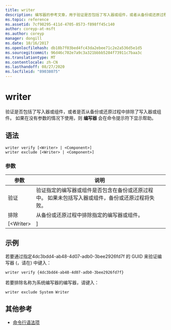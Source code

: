 ```yaml
---
title: writer
description: 编写器的参考文章，用于验证是否包括了写入器或组件，或者从备份或还原过程中排除了写入器或组件。
ms.topic: reference
ms.assetid: 7cf98295-411d-4705-8573-f898ff45c140
author: coreyp-at-msft
ms.author: coreyp
manager: dongill
ms.date: 10/16/2017
ms.openlocfilehash: db18b7f03bed4fc43da2ebee71c2e2a536d5e1d5
ms.sourcegitcommit: 96d46c702e7a9c3a321bbbb5284f73911c7baa3c
ms.translationtype: MT
ms.contentlocale: zh-CN
ms.lasthandoff: 08/27/2020
ms.locfileid: "89038075"
---
```

# <a name="writer"></a>writer



验证是否包括了写入器或组件，或者是否从备份或还原过程中排除了写入器或组件。 如果在没有参数的情况下使用，则 **编写器** 会在命令提示符下显示帮助。

## <a name="syntax"></a>语法

```
writer verify [<Writer> | <Component>]
writer exclude [<Writer> | <Component>]
```

### <a name="parameters"></a>参数

| 参数  |                                                                                      说明                                                                                      |
|------------|---------------------------------------------------------------------------------------------------------------------------------------------------------------------------------------|
|   验证   | 验证指定的编写器或组件是否包含在备份或还原过程中。 如果未包括写入器或组件，备份或还原过程将失败。 |
|  排除   |                                                   从备份或还原过程中排除指定的编写器或组件。                                                    |
| [\<Writer> |                                                                                     <Component>]                                                                                      |

## <a name="examples"></a>示例

若要通过指定4dc3bdd4-ab48-4d07-adb0-3bee2926fd7f 的 GUID 来验证编写器 (，请在) 中键入：
```
writer verify {4dc3bdd4-ab48-4d07-adb0-3bee2926fd7f}
```
若要排除名称为系统编写器的编写器，请键入：
```
writer exclude System Writer
```

## <a name="additional-references"></a>其他参考

- [命令行语法项](command-line-syntax-key.md)